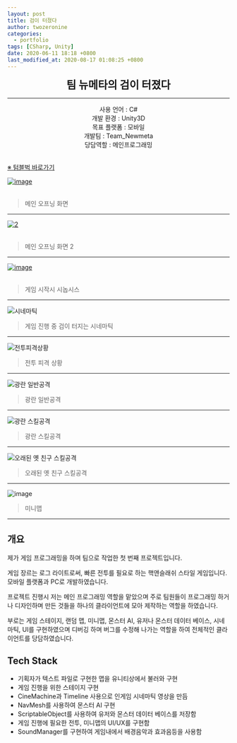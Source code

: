 ```yaml
---
layout: post
title: 검이 터졌다
author: twozeronine
categories:
  - portfolio
tags: [CSharp, Unity]
date: 2020-06-11 18:18 +0800
last_modified_at: 2020-08-17 01:08:25 +0800
---
```


<center>
<span style=
"font-size:170%;
font-weight:bold">
팀 뉴메타의 검이 터졌다
</span>
</center>

---

<center>사용 언어 : C#</center>
<center>개발 환경 : Unity3D</center>
<center>목표 플랫폼 : 모바일</center>
<center>개발팀 : Team_Newmeta</center>
<center>당담역할 : 메인프로그래밍</center>
<br/>

[※ 텀블벅 바로가기](https://www.tumblbug.com/cc4811eb-823c-4315-aa76-3348fed1e1b2)

<a href="https://postimages.org/" target="_blank"><img src="https://i.postimg.cc/tTWjvVm8/image.gif" alt="image"/></a><br/><br/>

> 메인 오프닝 화면

---

<a href="https://postimages.org/" target="_blank"><img src="https://i.postimg.cc/c17WQw3n/2.gif" alt="2"/></a><br/><br/>

> 메인 오프닝 화면 2

---

<a href="https://postimages.org/" target="_blank"><img src="https://i.postimg.cc/FzvQMsMz/image.gif" alt="image"/></a><br/><br/>

> 게임 시작시 시놉시스

---

![시네마틱](https://tumblbug-psi.imgix.net/250e1883946f7e5d003469bb923dbd8a48af7250/6eec8030c730675bec7c1ff93f61a08162934ebd/b48418b111890927aeb920ef3b8d2d6504da215b/05285d36-a020-4e90-9790-b90e8391c92e.gif?ixlib=rb-1.1.0&w=1240&auto=format%2C%20compress&lossless=true&ch=save-data&gif-q=35&s=c2975914eea01d2156d4f2ec1d4f3a21)

> 게임 진행 중 검이 터지는 시네마틱

---

![전투피격상황](https://tumblbug-psi.imgix.net/250e1883946f7e5d003469bb923dbd8a48af7250/6eec8030c730675bec7c1ff93f61a08162934ebd/b48418b111890927aeb920ef3b8d2d6504da215b/9f646c6b-2f95-4942-89d3-20c57aa965f7.gif?ixlib=rb-1.1.0&w=1240&auto=format%2C%20compress&lossless=true&ch=save-data&gif-q=35&s=37737f33e21abc7f1f4eba35ed6afe14)

> 전투 피격 상황

---

![광란 일반공격](https://tumblbug-psi.imgix.net/250e1883946f7e5d003469bb923dbd8a48af7250/6eec8030c730675bec7c1ff93f61a08162934ebd/b48418b111890927aeb920ef3b8d2d6504da215b/4aa417a5-3b60-425d-b0e4-2d16c5fbcb7a.gif?ixlib=rb-1.1.0&w=1240&auto=format%2C%20compress&lossless=true&ch=save-data&gif-q=35&s=ba8dcc9f0d169ea6dea788325a0265b6)

> 광란 일반공격

---

![광란 스킬공격](https://tumblbug-psi.imgix.net/250e1883946f7e5d003469bb923dbd8a48af7250/6eec8030c730675bec7c1ff93f61a08162934ebd/b48418b111890927aeb920ef3b8d2d6504da215b/5da3ddd2-03a9-44df-bf26-a1339abefdd8.gif?ixlib=rb-1.1.0&w=1240&auto=format%2C%20compress&lossless=true&ch=save-data&gif-q=35&s=9077bc511880b5ed964a5b5e06f5efe5)

> 광란 스킬공격

---

![오래된 옛 친구 스킬공격](https://tumblbug-psi.imgix.net/250e1883946f7e5d003469bb923dbd8a48af7250/6eec8030c730675bec7c1ff93f61a08162934ebd/b48418b111890927aeb920ef3b8d2d6504da215b/b8053053-c054-4bec-a251-f44c2faec7d7.gif?ixlib=rb-1.1.0&w=1240&auto=format%2C%20compress&lossless=true&ch=save-data&gif-q=35&s=7f5a03c6777352bda58990e5db85d6fc)

> 오래된 옛 친구 스킬공격

---

![image](https://user-images.githubusercontent.com/67315288/124350293-d1b77680-dc2e-11eb-8b86-c96efccd1b0d.png)

> 미니맵

---

## 개요

제가 게임 프로그래밍을 하며 팀으로 작업한 첫 번째 프로젝트입니다.

게임 장르는 로그 라이트로써, 빠른 전투를 필요로 하는 핵앤슬래쉬 스타일 게임입니다.  
모바일 플랫폼과 PC로 개발하였습니다.

프로젝트 진행시 저는 메인 프로그래밍 역할을 맡았으며 주로 팀원들이 프로그래밍 하거나 디자인하며 만든 것들을 하나의 클라이언트에 모아 제작하는 역할을 하였습니다.

부로는 게임 스테이지, 랜덤 맵, 미니맵, 몬스터 AI, 유저나 몬스터 데이터 베이스, 시네마틱, UI를 구현하였으며 디버깅 하며 버그를 수정해 나가는 역할을 하여 전체적인 클라이언트를 당담하였습니다.

## Tech Stack

- 기획자가 텍스트 파일로 구현한 맵을 유니티상에서 불러와 구현
- 게임 진행을 위한 스테이지 구현
- CineMachine과 Timeline 사용으로 인게임 시네마틱 영상을 만듬
- NavMesh를 사용하여 몬스터 AI 구현
- ScriptableObject를 사용하여 유저와 몬스터 데이터 베이스를 저장함
- 게임 진행에 필요한 전투, 미니맵의 UI/UX를 구현함
- SoundManager를 구현하여 게임내에서 배경음악과 효과음등을 사용함
